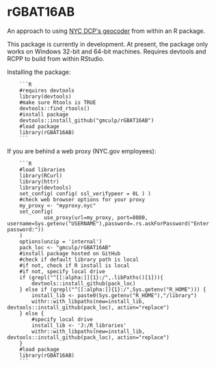 # rGBAT16AB
An approach to using [NYC DCP's geocoder](http://www1.nyc.gov/site/planning/data-maps/open-data/dwn-gde-home.page) from within an R package.

This package is currently in development.  At present, the package only works on Windows 32-bit and 64-bit machines. Requires devtools and RCPP to build from within RStudio.

Installing the package:

        ```R
        #requires devtools
        library(devtools)
        #make sure Rtools is TRUE
        devtools::find_rtools()
        #install package
        devtools::install_github("gmculp/rGBAT16AB")
        #load package
        library(rGBAT16AB)
        ```

If you are behind a web proxy (NYC.gov employees):

        ```R
        #load libraries
        library(RCurl)
        library(httr)
        library(devtools)
        set_config( config( ssl_verifypeer = 0L ) )
        #check web browser options for your proxy
        my_proxy <- "myproxy.nyc"
        set_config(
                use_proxy(url=my_proxy, port=8080, username=Sys.getenv("USERNAME"),password=.rs.askForPassword("Enter password:"))
        )
        options(unzip = 'internal')
        pack_loc <- "gmculp/rGBAT16AB"
        #install package hosted on GitHub
        #check if default library path is local
        #if not, check if R install is local
        #if not, specify local drive
        if (grepl("^[[:alpha:]]{1}:/",.libPaths()[1])){
	        devtools::install_github(pack_loc)
        } else if (grepl("^[[:alpha:]]{1}:/",Sys.getenv("R_HOME"))) {
	        install_lib <- paste0(Sys.getenv("R_HOME"),"/library")
	        withr::with_libpaths(new=install_lib, devtools::install_github(pack_loc), action="replace")
        } else {
	        #specify local drive
	        install_lib <- 'J:/R_libraries'
	        withr::with_libpaths(new=install_lib, devtools::install_github(pack_loc), action="replace")
        }
        #load package
        library(rGBAT16AB)
        ```
